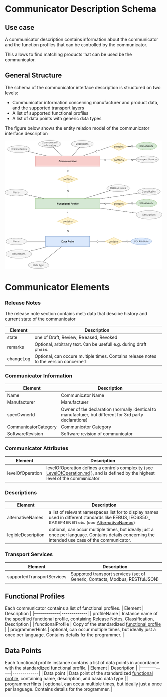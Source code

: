 # Communicator Description Schema

## Use case

A communicator description contains information about the communicator and the function profiles that can be controlled by the communicator.

This allows to find matching products that can be used be the communicator.

## General Structure
The schema of the communicator interface description is structured on two levels:
- Communicator information concerning manufacturer and product data, and the supported transport layers
- A list of supported functional profiles
- A list of data points with generic data types

The figure below shows the entity relation model of the communicator interface description

![Communicator Entity Relation](communicator.drawio.png)

# Communicator Elements

### Release Notes
The release note section contains meta data that descibe history and current state of the communicator

| Element   | Description |
|-----------|-------------|
| state     | one of Draft, Review, Released, Revoked |
| remarks   | Optional, arbitrary text. Can be usefull e.g. during draft phase. |
| changeLog | Optional, can occure multiple times. Contains release notes to the version concerned |

### Communicator Information
| Element          | Description |
|------------------|-------------|
| Name             | Communicator Name |
| Manufacturer     | Manufacturer |
| specOwnerId      | Owner of the declaration (normally identical to manufacturer, but different for 3rd party declarations) |
| CommunicatorCategory | Communicator Category |
| SoftwareRevision | Software revision of communicator |

### Communicator Attributes

| Element | Description |
| ------- | ----------- |
| levelOfOperation | levelOfOperation defines a controls complexity  (see [LevelOfOperation.md](LevelOfOperation.md) ), and is defined by the highest level of the communicator |

### Descriptions
| Element     | Description |
|-------------|-------------|
| alternativeNames  | a list of relevant namespaces list for to display names used in different standards like EEBUS, IEC6850,, SAREF4ENER etc. (see [AlternativeNames](AlternativeNames.md))|
| legibleDescription | optional, can occur multiple times, but ideally just a once per language. Contains details concerning the intended use case of the communicator. |

### Transport Services
| Element     | Description |
|-------------|-------------|
| supportedTransportServices | Supported transport services (set of Generic, Contacts, Modbus, RESTfulJSON) |

## Functional Profiles
Each communicator contains a list of functional profiles.
| Element     | Description |
|-------------|-------------|
| profileName | Instance name of the specified functional profile, containing Release Notes, Classification, Description |
| functionalProfile | Copy of the standardized [functional profile](functionalProfile.md) |
| programmerHints   | optional, can occur multiple times, but ideally just a once per language. Contains details for the programmer. |

## Data Points
Each functional profile instance contains a list of data points in accordance with the standardized functional profile.
| Element     | Description |
|-------------|-------------|
| Data point | Data point of the standardized [functional profile](functionalProfile.md), containing name, description, and basic data type |
| programmerHints   | optional, can occur multiple times, but ideally just a once per language. Contains details for the programmer. |
